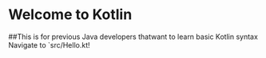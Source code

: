 # Welcome to Kotlin
##This is for previous Java developers thatwant to learn basic Kotlin syntax
Navigate to `src/Hello.kt! 
